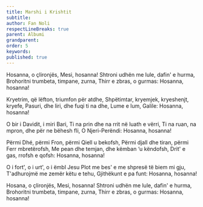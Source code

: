 ```yaml
---
title: Marshi i Krishtit
subtitle:
author: Fan Noli
respectLineBreaks: true
parent: Albumi
grandparent:
order: 5
keywords:
published: true
---
```


Hosanna, o çlironjës, Mesi, hosanna!
Shtroni udhën me lule, dafin' e hurma,
Brohoritni trumbeta, timpane, zurna,
Thirr e zbras, o gurmas: Hosanna, hosanna!

Kryetrim, që lëfton, triumfon për atdhe,
Shpëtimtar, kryemjek, kryeshenjt, kryefe,
Pasuri, dhe liri, dhe fuqi ti na dhe,
Lume e lum, Galile: Hosanna, hosanna!

O bir i Davidit, i miri Bari,
Ti na prin dhe na rrit në luath e vërri,
Ti na ruan, na mpron, dhe për ne bëhesh fli,
O Njeri-Perëndi: Hosanna, hosanna!

Përmi Dhé, përmi Fron, përmi Qiell u bekofsh,
Përmi djall dhe tiran, përmi Ferr mbretërofsh,
Me pean dhe temjan, dhe këmban ‘u këndofsh,
Drit' e gas, rrofsh e qofsh: Hosanna, hosanna!

O i fort', o i urt', o i ëmbl Jesu
Plot me bes' e me shpresë të biem mi gju,
T'adhurojmë me zemër këtu e tehu,
Gjithëkunt e pa funt: Hosanna, hosanna!

Hosana, o çlironjës, Mesi, hosanna!
Shtroni udhën me lule, dafin' e hurma,
Brohoritni trumbeta, timpane, zurna,
Thirr e zbras, o gurmas: Hosanna, hosanna!
